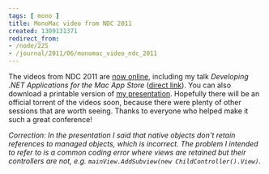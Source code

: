 ```yaml
---
tags: [ mono ]
title: MonoMac video from NDC 2011
created: 1309131371
redirect_from:
- /node/225
- /journal/2011/06/monomac_video_ndc_2011
---
```

The videos from NDC 2011 are [now
online](http://www.ndc2011.no/agenda.aspx?cat=1071&id=-1&day=3728), including my
talk _Developing .NET Applications for the Mac App Store_ ([direct
link](http://ndc2011.macsimum.no/SAL4/Fredag/Live%20stream%20archive%2010.06.2011%2014.58.wmv)).<!--break-->
You can also download a printable version of [my
presentation](/files/talks/MonoMac-NDC11.pdf). Hopefully there will be an
official torrent of the videos soon, because there were plenty of other sessions
that are worth seeing. Thanks to everyone who helped make it such a great
conference!

_Correction: In the presentation I said that native objects don't retain
references to managed objects, which is incorrect. The problem I intended to
refer to is a common coding error where views are retained but their controllers
are not, e.g. `mainView.AddSubview(new ChildController().View)`._
